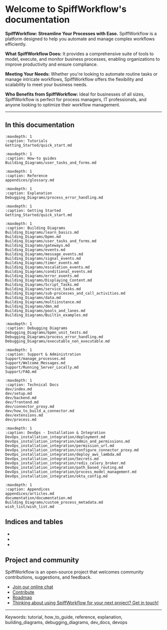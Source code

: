 # Welcome to SpiffWorkflow's documentation

**SpiffWorkflow: Streamline Your Processes with Ease.** SpiffWorkflow is a platform designed to help you automate and manage complex workflows efficiently.

**What SpiffWorkflow Does:** It provides a comprehensive suite of tools to model, execute, and monitor business processes, enabling organizations to improve productivity and ensure compliance.

**Meeting Your Needs:** Whether you're looking to automate routine tasks or manage intricate workflows, SpiffWorkflow offers the flexibility and scalability to meet your business needs.

**Who Benefits from SpiffWorkflow:** Ideal for businesses of all sizes, SpiffWorkflow is perfect for process managers, IT professionals, and anyone looking to optimize their workflow management.

---

## In this documentation

```{toctree}
:maxdepth: 1
:caption: Tutorials
Getting_Started/quick_start.md
```

```{toctree}
:maxdepth: 1
:caption: How-to guides
Building_Diagrams/user_tasks_and_forms.md
```

```{toctree}
:maxdepth: 1
:caption: Reference
appendices/glossary.md
```

```{toctree}
:maxdepth: 1
:caption: Explanation
Debugging_Diagrams/process_error_handling.md
```

```{toctree}
:maxdepth: 1
:caption: Getting Started
Getting_Started/quick_start.md
```

```{toctree}
:maxdepth: 1
:caption: Building Diagrams
Building_Diagrams/learn_basics.md
Building_Diagrams/bpmn.md
Building_Diagrams/user_tasks_and_forms.md
Building_Diagrams/gateways.md
Building_Diagrams/events.md
Building_Diagrams/message_events.md
Building_Diagrams/signal_events.md
Building_Diagrams/timer_events.md
Building_Diagrams/escalation_events.md
Building_Diagrams/conditional_events.md
Building_Diagrams/error_events.md
Building_Diagrams/Displaying_Content.md
Building_Diagrams/Script_Tasks.md
Building_Diagrams/service_tasks.md
Building_Diagrams/sub-processes_and_call_activities.md
Building_Diagrams/data.md
Building_Diagrams/multiinstance.md
Building_Diagrams/dmn.md
Building_Diagrams/pools_and_lanes.md
Building_Diagrams/Builtin_examples.md
```

```{toctree}
:maxdepth: 1
:caption: Debugging Diagrams
Debugging_Diagrams/bpmn_unit_tests.md
Debugging_Diagrams/process_error_handling.md
Debugging_Diagrams/executable_non_executable.md
```

```{toctree}
:maxdepth: 1
:caption: Support & Administration
Support/manage_processes.md
Support/Welcome_Messages.md
Support/Running_Server_Locally.md
Support/FAQ.md
```

```{toctree}
:maxdepth: 1
:caption: Technical Docs
dev/index.md
dev/setup.md
dev/backend.md
dev/frontend.md
dev/connector_proxy.md
dev/how_to_build_a_connector.md
dev/extensions.md
dev/process.md
```

```{toctree}
:maxdepth: 1
:caption: DevOps - Installation & Integration
DevOps_installation_integration/deployment.md
DevOps_installation_integration/admin_and_permissions.md
DevOps_installation_integration/permission_url.md
DevOps_installation_integration/configure_connector_proxy.md
DevOps_installation_integration/deploy_aws_lambda.md
DevOps_installation_integration/Secrets.md
DevOps_installation_integration/redis_celery_broker.md
DevOps_installation_integration/path_based_routing.md
DevOps_installation_integration/process_model_management.md
DevOps_installation_integration/okta_config.md
```

```{toctree}
:maxdepth: 1
:caption: Appendices
appendices/articles.md
documentation/documentation.md
Building_Diagrams/custom_process_metadata.md
wish_list/wish_list.md
```

## Indices and tables

- [](genindex)
- [](modindex)
- [](search)

## Project and community

SpiffWorkflow is an open-source project that welcomes community contributions, suggestions, and feedback.

- [Join our online chat](https://discord.gg/F6Kb7HNK7B)
- [Contribute](https://github.com/sartography/spiff-arena/blob/main/CONTRIBUTING.rst)
- [Roadmap](https://github.com/sartography/spiff-arena/issues)
- [Thinking about using SpiffWorkflow for your next project? Get in touch!](https://www.spiffworkflow.org/)

---

Keywords: tutorial, how_to_guide, reference, explanation, building_diagrams, debugging_diagrams, dev_docs, devops
